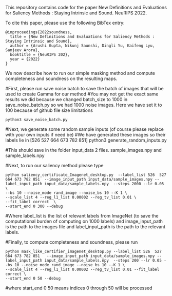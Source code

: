This repository contains code for the paper New Definitions and Evaluations for Saliency Methods : Staying Intrinsic and Sound. NeuRIPS 2022.

To cite this paper, please use the following BibTex entry:

```
@inproceedings{2022soundness,
  title = {New Definitions and Evaluations for Saliency Methods : Staying Intrinsic and Sound},
  author = {Arushi Gupta, Nikunj Saunshi, Dingli Yu, Kaifeng Lyu, Sanjeev Arora},
  booktitle = {NeuRIPS 202},
  year = {2022}
}
```

We now describe how to run our simple masking method and compute completeness and soundness on the resulting maps.

#First, please run save noise batch to save the batch of images that will be used to create Gamma for our method
#You may not get the exact same results we did because we changed batch_size to 1000 in save_noise_batch.py  so we had 1000 noise images. Here we have set it to 100 because of github file size limitations

```
python3 save_noise_batch.py
```


#Next, we generate some random sample inputs (of course please replace with your own inputs if need be)
#We have generated these images so their labels lie in [526  527 664 673 782 851]
python3 generate_random_inputs.py

#This should save in the folder input_data 2 files. sample_images.npy and sample_labels.npy

#Next, to run our saliency method please type

```
python saliency_certificate_Imagenet_desktop.py  --label_list 526  527 664 673 782 851  --image_input_path input_data/sample_images.npy --label_input_path input_data/sample_labels.npy  --steps 2000 --lr 0.05 \
--bs 10 --noise_mode rand_image --noise_bs 10 --K 1 \
--scale_list 4 --reg_l1_list 0.00002 --reg_tv_list 0.01 \
--fit_label correct  \
--start_end 0 300 --debug
```

#Where label_list is the list of relevant labels from ImageNet (to save the computational burden of computing on 1000 labels) and image_input_path is the path to the images file and label_input_path is the path to the relevant labels.


#Finally, to compute completeness and soundness, please run

```
python mask_like_certifier_imagenet_desktop.py --label_list 526  527 664 673 782 851   --image_input_path input_data/sample_images.npy --label_input_path input_data/sample_labels.npy  --steps 200 --lr 0.05 --bs 10 --noise_mode rand_image --noise_bs 10 --K 1 \
--scale_list 4 --reg_l1_list 0.00002 --reg_tv_list 0.01 --fit_label correct \
--start_end 0 50 --debug 
```

#where start_end 0 50 means indices 0 through 50 will be processed




